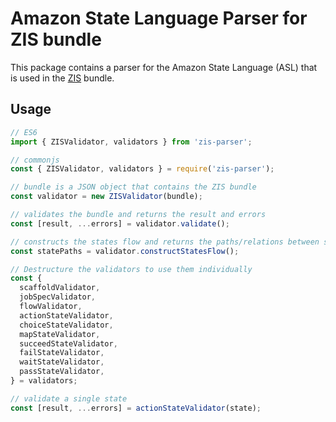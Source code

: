 # Amazon State Language Parser for ZIS bundle

This package contains a parser for the Amazon State Language (ASL) that is used in the [ZIS](https://developer.zendesk.com/documentation/integration-services/) bundle.

## Usage

```js
// ES6
import { ZISValidator, validators } from 'zis-parser';

// commonjs
const { ZISValidator, validators } = require('zis-parser');

// bundle is a JSON object that contains the ZIS bundle
const validator = new ZISValidator(bundle);

// validates the bundle and returns the result and errors
const [result, ...errors] = validator.validate();

// constructs the states flow and returns the paths/relations between states
const statePaths = validator.constructStatesFlow();

// Destructure the validators to use them individually
const {
  scaffoldValidator,
  jobSpecValidator,
  flowValidator,
  actionStateValidator,
  choiceStateValidator,
  mapStateValidator,
  succeedStateValidator,
  failStateValidator,
  waitStateValidator,
  passStateValidator,
} = validators;

// validate a single state
const [result, ...errors] = actionStateValidator(state);
```
